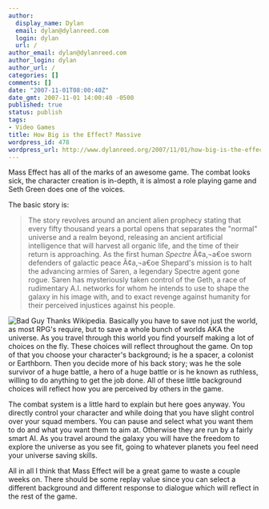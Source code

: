 ```yaml
---
author:
  display_name: Dylan
  email: dylan@dylanreed.com
  login: dylan
  url: /
author_email: dylan@dylanreed.com
author_login: dylan
author_url: /
categories: []
comments: []
date: "2007-11-01T08:00:40Z"
date_gmt: 2007-11-01 14:00:40 -0500
published: true
status: publish
tags:
- Video Games
title: How Big is the Effect? Massive
wordpress_id: 478
wordpress_url: http://www.dylanreed.org/2007/11/01/how-big-is-the-effect-massive/
---
```


Mass Effect has all of the marks of an awesome game. The combat looks sick, the character creation is in-depth, it is almost a role playing game and Seth Green does one of the voices. 

The basic story is:

  


> The story revolves around an ancient alien prophecy stating that every fifty thousand years a portal opens that separates the "normal" universe and a realm beyond, releasing an ancient artificial intelligence that will harvest all organic life, and the time of their return is approaching. As the first human _Spectre_ Ã¢a‚¬a€oe sworn defenders of galactic peace Ã¢a‚¬a€oe Shepard's mission is to halt the advancing armies of Saren, a legendary Spectre agent gone rogue. Saren has mysteriously taken control of the Geth, a race of rudimentary A.I. networks for whom he intends to use to shape the galaxy in his image with, and to exact revenge against humanity for their perceived injustices against his people.

![Bad Guy][1] Thanks Wikipedia. Basically you have to save not just the world, as most RPG's require, but to save a whole bunch of worlds AKA the universe. As you travel through this world you find yourself making a lot of choices on the fly. These choices will reflect throughout the game. On top of that you choose your character's background; is he a spacer, a colonist or Earthborn. Then you decide more of his back story; was he the sole survivor of a huge battle, a hero of a huge battle or is he known as ruthless, willing to do anything to get the job done. All of these little background choices will reflect how you are perceived by others in the game.

   [1]: http://www.totalvideogames.com/screenshots/Mass_Effect_71518.jpg

The combat system is a little hard to explain but here goes anyway. You directly control your character and while doing that you have slight control over your squad members. You can pause and select what you want them to do and what you want them to aim at. Otherwise they are run by a fairly smart AI. As you travel around the galaxy you will have the freedom to explore the universe as you see fit, going to whatever planets you feel need your universe saving skills.

All in all I think that Mass Effect will be a great game to waste a couple weeks on. There should be some replay value since you can select a different background and different response to dialogue which will reflect in the rest of the game.
